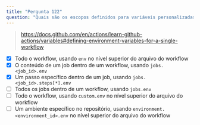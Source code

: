 ```yaml
---
title: "Pergunta 122"
question: "Quais são os escopos definidos para variáveis personalizadas em um workflow? (escolha três)"
---
```



> https://docs.github.com/en/actions/learn-github-actions/variables#defining-environment-variables-for-a-single-workflow
- [x] Todo o workflow, usando `env` no nível superior do arquivo do workflow
- [x] O conteúdo de um job dentro de um workflow, usando `jobs.<job_id>.env`
- [x] Um passo específico dentro de um job, usando `jobs.<job_id>.steps[*].env`
- [ ] Todos os jobs dentro de um workflow, usando `jobs.env`
- [ ] Todo o workflow, usando `custom.env` no nível superior do arquivo do workflow
- [ ] Um ambiente específico no repositório, usando `environment.<environment_id>.env` no nível superior do arquivo do workflow
